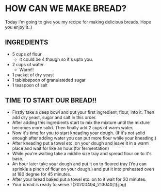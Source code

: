 # HOW CAN WE MAKE BREAD?
Today I'm going to give you my recipe for making delicious breads. Hope you enjoy it.:)
## INGREDIENTS
* 5 cups of flour
   * It could be 4 though so it's upto you.
* 2 cups of water
   * Warm!!
* 1 packet of dry yeast 
* 1 tablebspoon of granulateded sugar
* 1 teaspoon of salt
## TIME TO START OUR BREAD!!
* Firstly take a deep bowl and put your first ingredient, flour, into it. Then add dry yeast, sugar and salt in this order.
* After adding this ingredients start to mix the mixture until the mixture becomes more solid. Then finally add 2 cups of warm water.
* Now it's time for you to start kneading your dough. (If it's not solid enough after adding water you can put more flour while your kneading.)
* After kneading put a towel etc. on your dough and leave it in a warm place and wait for like an hour.(for fermentation)
* While you're waiting take a middle size tray and spread flour on to it's base.
* An hour later take your dough and put it on to floured tray (You can sprinkle a pinch of flour on your dough.) and put it into preheated oven at 180 degree for 45 minutes.
* After your bread baked put a towel etc. on to it wait for 20 minutes.
* Your bread is ready to serve.
!(20200404_213040[1].jpg)







